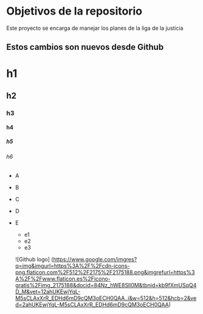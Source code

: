 # Objetivos de la repositorio

Este proyecto se encarga de manejar los planes de la liga de la justicia

## Estos cambios son nuevos desde Github

# h1
## h2
### h3
#### h4
##### h5
###### h6

* A
* B
* C
* D
* E
  * e1
  * e2
  * e3
 
  ![Github logo] (https://www.google.com/imgres?q=img&imgurl=https%3A%2F%2Fcdn-icons-png.flaticon.com%2F512%2F2175%2F2175188.png&imgrefurl=https%3A%2F%2Fwww.flaticon.es%2Ficono-gratis%2Fimg_2175188&docid=84Nz_hWE8Sll0M&tbnid=kb9fXmUSqQ4D_M&vet=12ahUKEwjYqL-M5sCLAxXrR_EDHd6mD9cQM3oECH0QAA..i&w=512&h=512&hcb=2&ved=2ahUKEwjYqL-M5sCLAxXrR_EDHd6mD9cQM3oECH0QAA)
